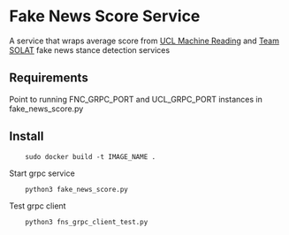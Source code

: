 
# Fake News Score Service

A service that wraps average score from [UCL Machine Reading](https://github.com/dagims/fakenewschallenge/tree/snet-service) and [Team SOLAT](https://gitlab.com/nunet/odyssey-hackathon-2020-dev/-/tree/eskender_cpu) fake news stance detection services 

## Requirements

Point to running FNC_GRPC_PORT and UCL_GRPC_PORT instances in fake_news_score.py

## Install

		sudo docker build -t IMAGE_NAME .

Start grpc service

		python3 fake_news_score.py

Test grpc client

		python3 fns_grpc_client_test.py
